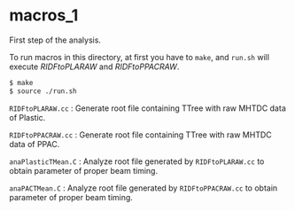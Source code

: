 # macros_1 #
First step of the analysis.

To run macros in this directory, at first you have to `make`, and `run.sh` will execute *RIDFtoPLARAW* and *RIDFtoPPACRAW*.
```bash
$ make
$ source ./run.sh
```

`RIDFtoPLARAW.cc` : Generate root file containing TTree with raw MHTDC data of Plastic.

`RIDFtoPPACRAW.cc` : Generate root file containing TTree with raw MHTDC data of PPAC.

`anaPlasticTMean.C` : Analyze root file generated by `RIDFtoPLARAW.cc` to obtain parameter of proper beam timing.

`anaPACTMean.C` : Analyze root file generated by `RIDFtoPPACRAW.cc` to obtain parameter of proper beam timing.
